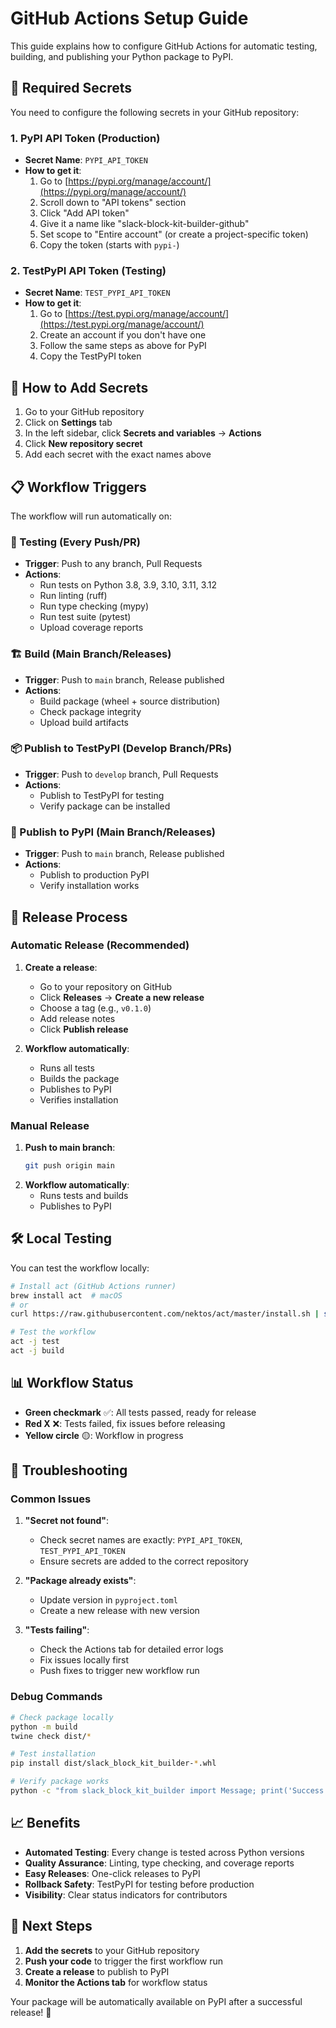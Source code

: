 # GitHub Actions Setup Guide

This guide explains how to configure GitHub Actions for automatic testing, building, and publishing your Python package to PyPI.

## 🔐 Required Secrets

You need to configure the following secrets in your GitHub repository:

### 1. PyPI API Token (Production)
- **Secret Name**: `PYPI_API_TOKEN`
- **How to get it**:
  1. Go to [https://pypi.org/manage/account/](https://pypi.org/manage/account/)
  2. Scroll down to "API tokens" section
  3. Click "Add API token"
  4. Give it a name like "slack-block-kit-builder-github"
  5. Set scope to "Entire account" (or create a project-specific token)
  6. Copy the token (starts with `pypi-`)

### 2. TestPyPI API Token (Testing)
- **Secret Name**: `TEST_PYPI_API_TOKEN`
- **How to get it**:
  1. Go to [https://test.pypi.org/manage/account/](https://test.pypi.org/manage/account/)
  2. Create an account if you don't have one
  3. Follow the same steps as above for PyPI
  4. Copy the TestPyPI token

## 🚀 How to Add Secrets

1. Go to your GitHub repository
2. Click on **Settings** tab
3. In the left sidebar, click **Secrets and variables** → **Actions**
4. Click **New repository secret**
5. Add each secret with the exact names above

## 📋 Workflow Triggers

The workflow will run automatically on:

### 🧪 Testing (Every Push/PR)
- **Trigger**: Push to any branch, Pull Requests
- **Actions**: 
  - Run tests on Python 3.8, 3.9, 3.10, 3.11, 3.12
  - Run linting (ruff)
  - Run type checking (mypy)
  - Run test suite (pytest)
  - Upload coverage reports

### 🏗️ Build (Main Branch/Releases)
- **Trigger**: Push to `main` branch, Release published
- **Actions**:
  - Build package (wheel + source distribution)
  - Check package integrity
  - Upload build artifacts

### 📦 Publish to TestPyPI (Develop Branch/PRs)
- **Trigger**: Push to `develop` branch, Pull Requests
- **Actions**:
  - Publish to TestPyPI for testing
  - Verify package can be installed

### 🚀 Publish to PyPI (Main Branch/Releases)
- **Trigger**: Push to `main` branch, Release published
- **Actions**:
  - Publish to production PyPI
  - Verify installation works

## 🔄 Release Process

### Automatic Release (Recommended)
1. **Create a release**:
   - Go to your repository on GitHub
   - Click **Releases** → **Create a new release**
   - Choose a tag (e.g., `v0.1.0`)
   - Add release notes
   - Click **Publish release**

2. **Workflow automatically**:
   - Runs all tests
   - Builds the package
   - Publishes to PyPI
   - Verifies installation

### Manual Release
1. **Push to main branch**:
   ```bash
   git push origin main
   ```
2. **Workflow automatically**:
   - Runs tests and builds
   - Publishes to PyPI

## 🛠️ Local Testing

You can test the workflow locally:

```bash
# Install act (GitHub Actions runner)
brew install act  # macOS
# or
curl https://raw.githubusercontent.com/nektos/act/master/install.sh | sudo bash

# Test the workflow
act -j test
act -j build
```

## 📊 Workflow Status

- **Green checkmark** ✅: All tests passed, ready for release
- **Red X** ❌: Tests failed, fix issues before releasing
- **Yellow circle** 🟡: Workflow in progress

## 🔧 Troubleshooting

### Common Issues

1. **"Secret not found"**:
   - Check secret names are exactly: `PYPI_API_TOKEN`, `TEST_PYPI_API_TOKEN`
   - Ensure secrets are added to the correct repository

2. **"Package already exists"**:
   - Update version in `pyproject.toml`
   - Create a new release with new version

3. **"Tests failing"**:
   - Check the Actions tab for detailed error logs
   - Fix issues locally first
   - Push fixes to trigger new workflow run

### Debug Commands

```bash
# Check package locally
python -m build
twine check dist/*

# Test installation
pip install dist/slack_block_kit_builder-*.whl

# Verify package works
python -c "from slack_block_kit_builder import Message; print('Success!')"
```

## 📈 Benefits

- **Automated Testing**: Every change is tested across Python versions
- **Quality Assurance**: Linting, type checking, and coverage reports
- **Easy Releases**: One-click releases to PyPI
- **Rollback Safety**: TestPyPI for testing before production
- **Visibility**: Clear status indicators for contributors

## 🎯 Next Steps

1. **Add the secrets** to your GitHub repository
2. **Push your code** to trigger the first workflow run
3. **Create a release** to publish to PyPI
4. **Monitor the Actions tab** for workflow status

Your package will be automatically available on PyPI after a successful release! 🚀
